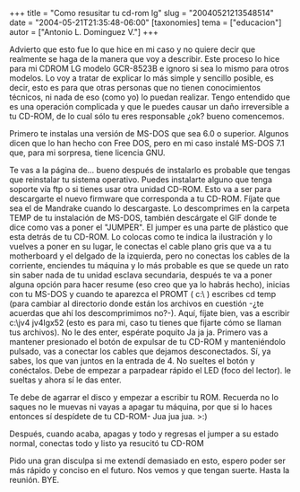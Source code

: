 +++
title = "Como resusitar tu cd-rom lg"
slug = "20040521213548514"
date = "2004-05-21T21:35:48-06:00"
[taxonomies]
tema = ["educacion"]
autor = ["Antonio L. Dominguez V."]
+++

Advierto que esto fue lo que hice en mi caso y no quiere decir que realmente se
haga de la manera que voy a describir. Este proceso lo hice para mi CDROM LG
modelo GCR-8523B e ignoro si sea lo mismo para otros modelos. Lo voy a tratar de
explicar lo más simple y sencillo posible, es decir, esto es para que otras
personas que no tienen conocimientos técnicos, ni nada de eso (como yo) lo
puedan realizar. Tengo entendido que es una operación complicada y que le puedes
causar un daño irreversible a tu CD-ROM, de lo cual sólo tu eres responsable
¿ok? bueno comencemos.

<!-- more -->

Primero te instalas una versión de MS-DOS que sea 6.0 o superior. Algunos dicen
que lo han hecho con Free DOS, pero en mi caso instalé MS-DOS 7.1 que, para mi
sorpresa, tiene licencia GNU.

Te vas a la página de… bueno después de instalarlo es probable que tengas que
reinstalar tu sistema operativo. Puedes instalarte alguno que tenga soporte vía
ftp o si tienes usar otra unidad CD-ROM. Esto va a ser para descargarte el nuevo
firmware que corresponda a tu CD-ROM. Fíjate que sea el de Mandrake cuando lo
descargaste. Lo descomprimes en la carpeta TEMP de tu instalación de MS-DOS,
también descárgate el GIF donde te dice como vas a poner el "JUMPER". El jumper
es una parte de plástico que esta detrás de tu CD-ROM. Lo colocas como te indica
la ilustración y lo vuelves a poner en su lugar, le conectas el cable plano gris
que va a tu motherboard y el delgado de la izquierda, pero no conectas los
cables de la corriente, enciendes tu máquina y lo más probable es que se quede
un rato sin saber nada de tu unidad esclava secundaria, después te va a poner
alguna opción para hacer resume (eso creo que ya lo habrás hecho), inicias con
tu MS-DOS y cuando te aparezca el PROMT ( c:\\ ) escribes cd temp (para cambiar
al directorio donde están los archivos en cuestión -¿te acuerdas que ahí los
descomprimimos no?-). Aquí, fíjate bien, vas a escribir c:\\jv4 jv4lgx52 (esto
es para mi, caso tu tienes que fijarte cómo se llaman tus archivos). No le des
enter, espérate poquito Ja ja ja. Primero vas a mantener presionado el botón de
expulsar de tu CD-ROM y manteniéndolo pulsado, vas a conectar los cables que
dejamos desconectados. Sí, ya sabes, los que van juntos en la entrada de 4. No
sueltes el botón y conéctalos. Debe de empezar a parpadear rápido el LED (foco
del lector). le sueltas y ahora sí le das enter.

Te debe de agarrar el disco y empezar a escribir tu ROM. Recuerda no lo saques
no le muevas ni vayas a apagar tu máquina, por que si lo haces entonces sí
despídete de tu CD-ROM- Jua jua jua. >:)

Después, cuando acaba, apagas y todo y regresas el jumper a su estado normal,
conectas todo y listo ya resucitó tu CD-ROM

Pido una gran disculpa si me extendí demasiado en esto, espero poder ser más
rápido y conciso en el futuro. Nos vemos y que tengan suerte. Hasta la reunión.
BYE.
